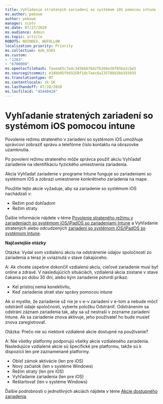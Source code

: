 ```yaml
---
title: Vyhľadanie stratených zariadení so systémom iOS pomocou intune
ms.author: pebaum
author: pebaum
manager: scotv
ms.date: 07/27/2020
ms.audience: Admin
ms.topic: article
ROBOTS: NOINDEX, NOFOLLOW
localization_priority: Priority
ms.collection: Adm_O365
ms.custom:
- "1283"
- "6700008"
ms.openlocfilehash: faaea65c7edc345bb676d2fb266e20f85ba2cbe5
ms.sourcegitcommit: e34bb95fb93250f1dc7aec6a13578bb3bb355935
ms.translationtype: MT
ms.contentlocale: sk-SK
ms.lasthandoff: 07/28/2020
ms.locfileid: "45440428"
---
```

# <a name="locating-lost-ios-devices-with-intune"></a>Vyhľadanie stratených zariadení so systémom iOS pomocou intune

Povolenie režimu strateného v zariadení so systémom iOS umožňuje správcovi zobraziť správu a telefónne číslo kontaktu na obrazovke uzamknutia.

Po povolení režimu strateného môže správca použiť akciu Vyhľadať zariadenie na identifikáciu fyzického umiestnenia zariadenia.

Akcia Vyhľadať zariadenie v programe Intune funguje so zariadeniami so systémom iOS a zobrazí umiestnenie konkrétneho zariadenia na mape.

Použitie tejto akcie vyžaduje, aby sa zariadenie so systémom iOS nachádzali v:

- Režim pod dohľadom
- Režim straty

Ďalšie informácie nájdete v téme [Povolenie strateného režimu v zariadeniach so systémom iOS/iPadOS so zariadeniami Intune](https://docs.microsoft.com/intune/device-lost-mode) a Vyhľadanie stratených alebo odcudzených [zariadení so systémom iOS/iPadOS so systémom Intune](https://docs.microsoft.com/intune/device-locate).

**Najčastejšie otázky**

Otázka: Vydal som vzdialenú akciu na odstránenie údajov spoločnosti zo zariadenia a teraz je uviaznutá v stave čakajúceho.

A: Ak chcete úspešne dokončiť vzdialenú akciu, cieľové zariadenie musí byť online a zdravé. V nasledujúcich situáciách, vzdialená akcia zostane v stave čakania po dobu 30 dní, alebo kým zariadenie potvrdí príkaz:

- Keï prístroj nemá konektivitu,
- Keď zariadenie stratí stav správy pomocou intune

Ak si myslíte, že zariadenie už nie je v e-v zariadení v e-tom a nebude môcť odstrániť údaje spoločnosti, vyberte položku Odstrániť. Odstránením sa odstráni záznam zariadenia tak, aby sa už nestraší v zozname zariadení Intune. Ak sa zariadenie znova aktivuje, jeho používateľ ho bude musieť znova zaregistrovať.

Otázka: Prečo nie sú niektoré vzdialené akcie dostupné na používanie?

A: Nie všetky platformy podporujú všetky akcie vzdialeného zariadenia. Nasledujúce vzdialené akcie sú špecifické pre platformu, takže sú k dispozícii len pre zaznamenané platformy.

- Obísť zámok aktivácie (len pre iOS)
- Nový začiatok (len v systéme Windows)
- Režim straty (len pre iOS)
- Vyhľadanie zariadenia (len pre iOS)
- Reštartovať (len v systéme Windows)

Ďalšie podrobnosti o jednotlivých akciách nájdete v téme [Akcie dostupného zariadenia](https://docs.microsoft.com/intune/device-management#available-device-actions).